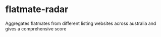 # flatmate-radar
Aggregates flatmates from different listing websites across australia and gives a comprehensive score
